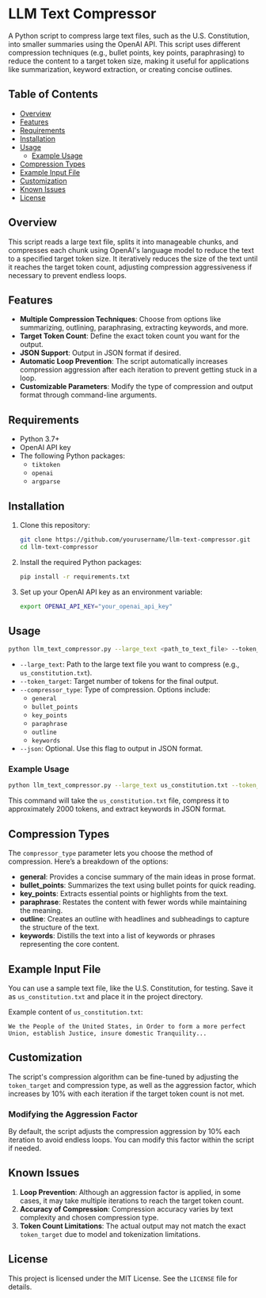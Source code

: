 
# LLM Text Compressor

A Python script to compress large text files, such as the U.S. Constitution, into smaller summaries using the OpenAI API. This script uses different compression techniques (e.g., bullet points, key points, paraphrasing) to reduce the content to a target token size, making it useful for applications like summarization, keyword extraction, or creating concise outlines.

## Table of Contents
- [Overview](#overview)
- [Features](#features)
- [Requirements](#requirements)
- [Installation](#installation)
- [Usage](#usage)
  - [Example Usage](#example-usage)
- [Compression Types](#compression-types)
- [Example Input File](#example-input-file)
- [Customization](#customization)
- [Known Issues](#known-issues)
- [License](#license)

## Overview

This script reads a large text file, splits it into manageable chunks, and compresses each chunk using OpenAI's language model to reduce the text to a specified target token size. It iteratively reduces the size of the text until it reaches the target token count, adjusting compression aggressiveness if necessary to prevent endless loops.

## Features

- **Multiple Compression Techniques**: Choose from options like summarizing, outlining, paraphrasing, extracting keywords, and more.
- **Target Token Count**: Define the exact token count you want for the output.
- **JSON Support**: Output in JSON format if desired.
- **Automatic Loop Prevention**: The script automatically increases compression aggression after each iteration to prevent getting stuck in a loop.
- **Customizable Parameters**: Modify the type of compression and output format through command-line arguments.

## Requirements

- Python 3.7+
- OpenAI API key
- The following Python packages:
  - `tiktoken`
  - `openai`
  - `argparse`

## Installation

1. Clone this repository:
    ```bash
    git clone https://github.com/yourusername/llm-text-compressor.git
    cd llm-text-compressor
    ```

2. Install the required Python packages:
    ```bash
    pip install -r requirements.txt
    ```

3. Set up your OpenAI API key as an environment variable:
    ```bash
    export OPENAI_API_KEY="your_openai_api_key"
    ```

## Usage

```bash
python llm_text_compressor.py --large_text <path_to_text_file> --token_target <token_count> --compressor_type <type> [--json]
```

- `--large_text`: Path to the large text file you want to compress (e.g., `us_constitution.txt`).
- `--token_target`: Target number of tokens for the final output.
- `--compressor_type`: Type of compression. Options include:
  - `general`
  - `bullet_points`
  - `key_points`
  - `paraphrase`
  - `outline`
  - `keywords`
- `--json`: Optional. Use this flag to output in JSON format.

### Example Usage

```bash
python llm_text_compressor.py --large_text us_constitution.txt --token_target 2000 --compressor_type keywords --json
```

This command will take the `us_constitution.txt` file, compress it to approximately 2000 tokens, and extract keywords in JSON format.

## Compression Types

The `compressor_type` parameter lets you choose the method of compression. Here’s a breakdown of the options:

- **general**: Provides a concise summary of the main ideas in prose format.
- **bullet_points**: Summarizes the text using bullet points for quick reading.
- **key_points**: Extracts essential points or highlights from the text.
- **paraphrase**: Restates the content with fewer words while maintaining the meaning.
- **outline**: Creates an outline with headlines and subheadings to capture the structure of the text.
- **keywords**: Distills the text into a list of keywords or phrases representing the core content.

## Example Input File

You can use a sample text file, like the U.S. Constitution, for testing. Save it as `us_constitution.txt` and place it in the project directory.

Example content of `us_constitution.txt`:
```
We the People of the United States, in Order to form a more perfect Union, establish Justice, insure domestic Tranquility...
```

## Customization

The script's compression algorithm can be fine-tuned by adjusting the `token_target` and compression type, as well as the aggression factor, which increases by 10% with each iteration if the target token count is not met.

### Modifying the Aggression Factor
By default, the script adjusts the compression aggression by 10% each iteration to avoid endless loops. You can modify this factor within the script if needed.

## Known Issues

1. **Loop Prevention**: Although an aggression factor is applied, in some cases, it may take multiple iterations to reach the target token count.
2. **Accuracy of Compression**: Compression accuracy varies by text complexity and chosen compression type.
3. **Token Count Limitations**: The actual output may not match the exact `token_target` due to model and tokenization limitations.

## License

This project is licensed under the MIT License. See the `LICENSE` file for details.
